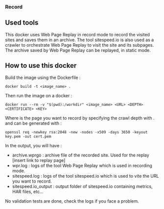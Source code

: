 ### Record 

## Used tools 

This docker uses Web Page Replay in record mode to record the visited sites and saves them in an archive.
The tool sitespeed.io is also used as a crawler to orchestrate Web Page Replay to visit the site and its subpages. 
The archive saved by Web Page Replay can be replayed, in static mode. 

## How to use this docker 

Build the image using the Dockerfile : 
```
docker build -t <image_name> .
```


Then run the image on a docker : 
```
docker run --rm -v "$(pwd):/workdir" <image_name> <URL> <DEPTH> <CERTIFICATE> <KEY>
```

Where <URL> is the page you want to record by specifying the crawl depth with <DEPTH>. 
<CERTIFICATE> and <KEY> can be generated with : 
```
openssl req -newkey rsa:2048 -new -nodes -x509 -days 3650 -keyout key.pem -out cert.pem
```


In the output, you will have : 
- archive.wprgo : archive file of the recorded site. Used for the replay [insert link to replay page]
- wpr.log : logs of the tool Web Page Replay which is used in recording mode.
- sitespeed.log : logs of the tool sitespeed.io which is used to vite the URL you want to record.
- sitespeed.io_output : output folder of sitespeed.io containing metrics, HAR files, etc... 


No validation tests are done, check the logs if you face a problem. 